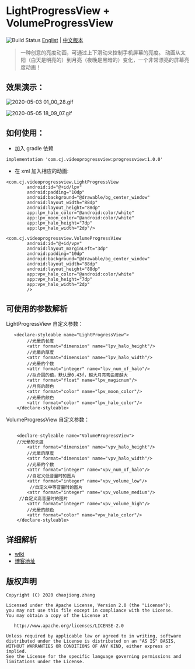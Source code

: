 # LightProgressView + VolumeProgressView
![Build Status](https://img.shields.io/badge/build-passing-brightgreen)
[Englist](https://github.com/zhangchaojiong/VideoProgressView/blob/master/README.md) | [中文版本](https://github.com/zhangchaojiong/VideoProgressView/blob/master/README_zh.md)
>一种创意的亮度动画，可通过上下滑动来控制手机屏幕的亮度。 动画从太阳（白天是明亮的）到月亮（夜晚是黑暗的）变化，一个非常漂亮的屏幕亮度动画！

## 效果演示：
![2020-05-03 01_00_28.gif](https://upload-images.jianshu.io/upload_images/2788235-f057d49c96baa63d.gif?imageMogr2/auto-orient/strip)

![2020-05-05 18_09_07.gif](https://upload-images.jianshu.io/upload_images/2788235-cd0a98eda6c1c711.gif?imageMogr2/auto-orient/strip)


## 如何使用：
* 加入 gradle 依赖

```
implementation 'com.cj.videoprogressview:progressview:1.0.0'
```
* 在 xml 加入相应的动画:

```
<com.cj.videoprogressview.LightProgressView
        android:id="@+id/lpv"
        android:padding="10dp"
        android:background="@drawable/bg_center_window"
        android:layout_width="88dp"
        android:layout_height="88dp"
        app:lpv_halo_color="@android:color/white"
        app:lpv_moon_color="@android:color/white"
        app:lpv_halo_height="7dp"
        app:lpv_halo_width="2dp"/>
```

```
<com.cj.videoprogressview.VolumeProgressView
        android:id="@+id/vpv"
        android:layout_marginLeft="3dp"
        android:padding="10dp"
        android:background="@drawable/bg_center_window"
        android:layout_width="88dp"
        android:layout_height="88dp"
        app:vpv_halo_color="@android:color/white"
        app:vpv_halo_height="7dp"
        app:vpv_halo_width="2dp"
        />
```

## 可使用的参数解析 
LightProgressView 自定义参数：
```
   <declare-styleable name="LightProgressView">
        //光晕的长度
        <attr format="dimension" name="lpv_halo_height"/> 
        //光晕的厚度
        <attr format="dimension" name="lpv_halo_width"/>
        //光晕的个数
        <attr format="integer" name="lpv_num_of_halo"/>
        //拟合圆的值，默认是0.43f，越大月亮弯曲度越大
        <attr format="float" name="lpv_magicnum"/>
        //月亮的颜色
        <attr format="color" name="lpv_moon_color"/>
        //光晕的颜色
        <attr format="color" name="lpv_halo_color"/>
    </declare-styleable>
```
VolumeProgressView 自定义参数：
```

    <declare-styleable name="VolumeProgressView">
    //光晕的长度
        <attr format="dimension" name="vpv_halo_height"/>
        //光晕的厚度
        <attr format="dimension" name="vpv_halo_width"/>
        //光晕的个数
        <attr format="integer" name="vpv_num_of_halo"/>
        //自定义低音量时的图片
        <attr format="integer" name="vpv_volume_low"/>
         //自定义中等音量时的图片
        <attr format="integer" name="vpv_volume_medium"/>
     //自定义高音量时的图片
        <attr format="integer" name="vpv_volume_high"/>
        //光晕的颜色
        <attr format="color" name="vpv_halo_color"/>
    </declare-styleable>
```

## 详细解析
* [wiki](https://www.jianshu.com/p/55e7de12451d) 
* [博客地址](https://www.jianshu.com/p/55e7de12451d) 

## 版权声明

```
Copyright (C) 2020 chaojiong.zhang

Licensed under the Apache License, Version 2.0 (the "License");
you may not use this file except in compliance with the License.
You may obtain a copy of the License at

   http://www.apache.org/licenses/LICENSE-2.0

Unless required by applicable law or agreed to in writing, software
distributed under the License is distributed on an "AS IS" BASIS,
WITHOUT WARRANTIES OR CONDITIONS OF ANY KIND, either express or implied.
See the License for the specific language governing permissions and
limitations under the License.
```
